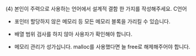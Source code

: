 (4) 본인이 주력으로 사용하는 언어에서 설계적 결함 한 가지를 작성해주세요.
C언어
- 포인터
할당하지 않은 메모리 등 모든 메모리 블록을 가리킬 수 있습니다. 

- 배열 
범위 검사를 하지 않아 사용자가 확인해야 합니다.

- 메모리 관리가 성가십니다.
malloc를 사용했다면 늘 free로 해제해주어야 합니다.
